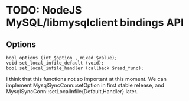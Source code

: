 TODO: NodeJS MySQL/libmysqlclient bindings API
==============================================

Options
-------

    bool options (int $option , mixed $value);
    void set_local_infile_default (void);
    bool set_local_infile_handler (callback $read_func);

I think that this functions not so important at this moment.
We can implement MysqlSyncConn::setOption in first stable release,
and MysqlSyncConn::setLocalInfile{Default,Handler} later.

